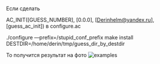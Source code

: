 Если сделать

AC_INIT([GUESS_NUMBER], [0.0.0], [Derinhelm@yandex.ru], [guess_ac_init])
в configure.ac

./configure —prefix=/stupid_conf_prefix
make install DESTDIR=/home/derin/tmp/guess_dir_by_destdir

То получится результат на фото
![examples](examples.png "Примеры")
